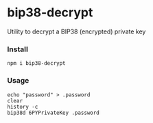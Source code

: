 # bip38-decrypt

Utility to decrypt a BIP38 (encrypted) private key

### Install

    npm i bip38-decrypt

### Usage

    echo "password" > .password
    clear
    history -c
    bip38d 6PYPrivateKey .password
